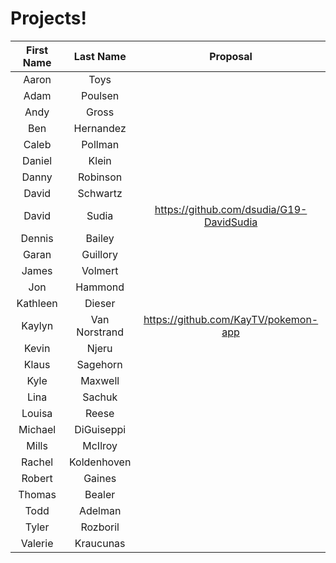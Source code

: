 # Projects!

| First Name |   Last Name   | Proposal                                 |
|:----------:|:-------------:|:----------------------------------------:|
| Aaron      | Toys          |                                          |
| Adam       | Poulsen       |                                          |
| Andy       | Gross         |                                          |
| Ben        | Hernandez     |                                          |
| Caleb      | Pollman       |                                          |
| Daniel     | Klein         |                                          |
| Danny      | Robinson      |                                          |
| David      | Schwartz      |                                          |
| David      | Sudia         | https://github.com/dsudia/G19-DavidSudia |
| Dennis     | Bailey        |                                          |
| Garan      | Guillory      |                                          |
| James      | Volmert       |                                          |
| Jon        | Hammond       |                                          |
| Kathleen   | Dieser        |                                          |
| Kaylyn     | Van Norstrand |  https://github.com/KayTV/pokemon-app                                        |
| Kevin      | Njeru         |                                          |
| Klaus      | Sagehorn      |                                          |
| Kyle       | Maxwell       |                                          |
| Lina       | Sachuk        |                                          |
| Louisa     | Reese         |                                          |
| Michael    | DiGuiseppi    |                                          |
| Mills      | McIlroy       |                                          |
| Rachel     | Koldenhoven   |                                          |
| Robert     | Gaines        |                                          |
| Thomas     | Bealer        |                                          |
| Todd       | Adelman       |                                          |
| Tyler      | Rozboril      |                                          |
| Valerie    | Kraucunas     |                                          |
